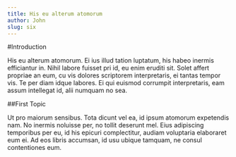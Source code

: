 ```yaml
---
title: His eu alterum atomorum
author: John
slug: six
---
```


#Introduction

His eu alterum atomorum. Ei ius illud tation luptatum, his habeo inermis efficiantur in. Nihil labore fuisset pri id, eu enim eruditi sit. Solet affert propriae an eum, cu vis dolores scriptorem interpretaris, ei tantas tempor vis. Te per diam idque labores. Ei qui euismod corrumpit interpretaris, eam assum intellegat id, alii numquam no sea.

##First Topic

Ut pro maiorum sensibus. Tota dicunt vel ea, id ipsum atomorum expetendis nam. No inermis noluisse per, no tollit deserunt mel. Eius adipiscing temporibus per eu, id his epicuri complectitur, audiam voluptaria elaboraret eum ei. Ad eos libris accumsan, id usu ubique tamquam, ne consul contentiones eum.
